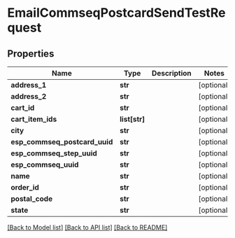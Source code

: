 # EmailCommseqPostcardSendTestRequest

## Properties
Name | Type | Description | Notes
------------ | ------------- | ------------- | -------------
**address_1** | **str** |  | [optional] 
**address_2** | **str** |  | [optional] 
**cart_id** | **str** |  | [optional] 
**cart_item_ids** | **list[str]** |  | [optional] 
**city** | **str** |  | [optional] 
**esp_commseq_postcard_uuid** | **str** |  | [optional] 
**esp_commseq_step_uuid** | **str** |  | [optional] 
**esp_commseq_uuid** | **str** |  | [optional] 
**name** | **str** |  | [optional] 
**order_id** | **str** |  | [optional] 
**postal_code** | **str** |  | [optional] 
**state** | **str** |  | [optional] 

[[Back to Model list]](../README.md#documentation-for-models) [[Back to API list]](../README.md#documentation-for-api-endpoints) [[Back to README]](../README.md)


